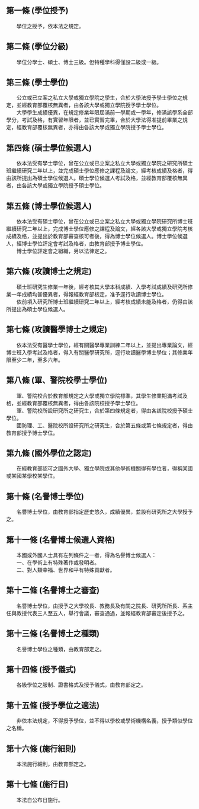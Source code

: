 第一條 (學位授予)
-----------------
　　學位之授予，依本法之規定。  


第二條 (學位分級)
-----------------
　　學位分學士、碩士、博士三級。但特種學科得僅設二級或一級。  


第三條 (學士學位)
-----------------
　　公立或已立案之私立大學或獨立學院之學生，合於大學法授予學士學位之規定，並經教育部覆核無異者，由各該大學或獨立學院授予學士學位。  
　　大學學生成績優異，在規定修業年限屆滿前一學期或一學年，修滿該學系全部學分，考試及格，有實習年限者，並已實習完畢，合於大學法得准提前畢業之規定，經教育部覆核無異者，亦得由各該大學或獨立學院授予學士學位。  


第四條 (碩士學位候選人)
-----------------------
　　依本法受有學士學位，曾在公立或已立案之私立大學或獨立學院之研究所碩士班繼續研究二年以上，並完成碩士學位應修之課程及論文，經考核成績及格者，得由該所提出為碩士學位候選人。碩士學位候選人考試及格，並經教育部覆核無異者，由各該大學或獨立學院授予碩士學位。  


第五條 (博士學位候選人)
-----------------------
　　依本法受有碩士學位，曾在公立或已立案之私立大學或獨立學院研究所博士班繼續研究二年以上，完成博士學位應修之課程及論文，經各該大學或獨立學院考核成績及格，並提出於教育部審查核可者後，得為博士學位候選人。博士學位候選人，經博士學位評定會考試及格者，由教育部授予博士學位。  
　　博士學位評定會之組織，另以法律定之。  


第六條 (攻讀博士之規定)
-----------------------
　　碩士班研究生修業一年後，經考核其大學本科成績、入學考試成績及研究所修業一年成績均甚優異者，得報經教育部核定，准予逕行攻讀博士學位。  
　　依前項入研究所博士班繼續研究二年以上，經考核成績未能及格者，仍得由該所提出為碩士學位候選人。  


第七條 (攻讀醫學博士之規定)
---------------------------
　　依本法受有醫學士學位，經有關醫學專業訓練二年以上，並提出專業論文，經博士班入學考試及格者，得入有關醫學研究所，逕行攻讀醫學博士學位；其修業年限至少二年，至多六年。  


第八條 (軍、警院校學士學位)
---------------------------
　　軍、警院校合於教育部規定之大學或獨立學院標準，其學生修業期滿考試及格，並經教育部覆核無異者，得由各該院校授予學士學位。  
　　軍、警院校所設研究所之研究生，合於第四條規定者，得由各該院校授予碩士學位。  
　　國防理、工、醫院校所設研究所之研究生，合於第五條或第七條規定者，得由教育部授予博士學位。  


第九條 (國外學位之認定)
-----------------------
　　在經教育部認可之國外大學、獨立學院或其他學術機關得有學位者，得稱某國或某國某學校某學位。  


第十條 (名譽博士學位)
---------------------
　　名譽博士學位，由教育部指定歷史悠久，成績優異，並設有研究所之大學授予之。  


第十一條 (名譽博士候選人資格)
-----------------------------
　　本國或外國人士具有左列條件之一者，得為名譽博士候選人：  
　　一、在學術上有特殊著作或發明者。  
　　二、對人類幸福、世界和平有特殊貢獻者。  


第十二條 (名譽博士之審查)
-------------------------
　　名譽博士學位，由授予之大學校長、教務長及有關之院長、研究所所長、系主任與教授代表三人至五人，舉行會議，審查通過，並報經教育部審定後授予之。  


第十三條 (名譽博士之種類)
-------------------------
　　名譽博士學位之種類，由教育部定之。  


第十四條 (授予儀式)
-------------------
　　各級學位之服制、證書格式及授予儀式，由教育部定之。  


第十五條 (授予學位之適法)
-------------------------
　　非依本法規定，不得授予學位，並不得以學校或學術機構名義，授予類似學位之名稱。  


第十六條 (施行細則)
-------------------
　　本法施行細則，由教育部定之。  


第十七條 (施行日)
-----------------
　　本法自公布日施行。